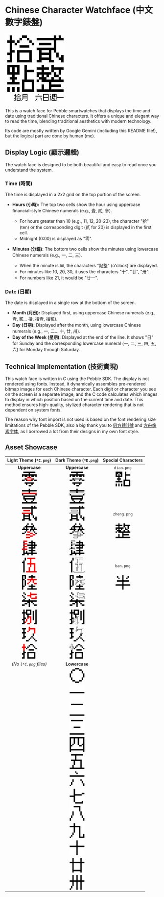 # Chinese Character Watchface (中文數字錶盤)

![image](display.jpg)

This is a watch face for Pebble smartwatches that displays the time and date using traditional Chinese characters. It offers a unique and elegant way to read the time, blending traditional aesthetics with modern technology.

Its code are mostly written by Google Gemini (incliuding this README file!), but the logical part are done by human (me).

## Display Logic (顯示邏輯)

The watch face is designed to be both beautiful and easy to read once you understand the system.

### Time (時間)

The time is displayed in a 2x2 grid on the top portion of the screen.

-   **Hours (小時):** The top two cells show the hour using uppercase financial-style Chinese numerals (e.g., 壹, 貳, 參).
    -   For hours greater than 10 (e.g., 11, 12, 20-23), the character "拾" (ten) or the corresponding digit (貳 for 20) is displayed in the first cell.
    -   Midnight (0:00) is displayed as "零".

-   **Minutes (分鐘):** The bottom two cells show the minutes using lowercase Chinese numerals (e.g., 一, 二, 三).
    -   When the minute is `00`, the characters "點整" (o'clock) are displayed.
    -   For minutes like 10, 20, 30, it uses the characters "十", "廿", "卅".
    -   For numbers like 21, it would be "廿一".

### Date (日期)

The date is displayed in a single row at the bottom of the screen.

-   **Month (月份):** Displayed first, using uppercase Chinese numerals (e.g., 壹, 貳... 拾, 拾壹, 拾貳).
-   **Day (日期):** Displayed after the month, using lowercase Chinese numerals (e.g., 一, 二... 十, 廿, 卅).
-   **Day of the Week (星期):** Displayed at the end of the line. It shows "日" for Sunday and the corresponding lowercase numeral (一, 二, 三, 四, 五, 六) for Monday through Saturday.

## Technical Implementation (技術實現)

This watch face is written in C using the Pebble SDK. The display is not rendered using fonts. Instead, it dynamically assembles pre-rendered bitmap images for each Chinese character. Each digit or character you see on the screen is a separate image, and the C code calculates which images to display in which position based on the current time and date. This method ensures high-quality, stylized character rendering that is not dependent on system fonts.

The reason why font import is not used is based on the font rendering size limitations of the Pebble SDK, also a big thank you to [俐方體11號](https://github.com/ACh-K/Cubic-11) and [方舟像素字体](https://github.com/TakWolf/ark-pixel-font), as I borrowed a lot from their designs in my own font style.

## Asset Showcase

| Light Theme (`*C.png`) | Dark Theme (`*D.png`) | Special Characters |
| :---: | :---: | :---: |
| **Uppercase** | **Uppercase** | `dian.png` |
| <img src="resources/time/u0C.png" width="48"> | <img src="resources/time/u0D.png" width="48"> | <img src="resources/time/dian.png" width="48"> |
| <img src="resources/time/u1C.png" width="48"> | <img src="resources/time/u1D.png" width="48"> | |
| <img src="resources/time/u2C.png" width="48"> | <img src="resources/time/u2D.png" width="48"> | `zheng.png` |
| <img src="resources/time/u3C.png" width="48"> | <img src="resources/time/u3D.png" width="48"> | <img src="resources/time/zheng.png" width="48"> |
| <img src="resources/time/u4C.png" width="48"> | <img src="resources/time/u4D.png" width="48"> | |
| <img src="resources/time/u5C.png" width="48"> | <img src="resources/time/u5D.png" width="48"> | `ban.png` |
| <img src="resources/time/u6C.png" width="48"> | <img src="resources/time/u6D.png" width="48"> | <img src="resources/time/ban.png" width="48"> |
| <img src="resources/time/u7C.png" width="48"> | <img src="resources/time/u7D.png" width="48"> | |
| <img src="resources/time/u8C.png" width="48"> | <img src="resources/time/u8D.png" width="48"> | |
| <img src="resources/time/u9C.png" width="48"> | <img src="resources/time/u9D.png" width="48"> | |
| <img src="resources/time/u10C.png" width="48"> | <img src="resources/time/u10D.png" width="48"> | |
| *(No `l*C.png` files)* | **Lowercase** | |
| | <img src="resources/time/l0D.png" width="48"> | |
| | <img src="resources/time/l1D.png" width="48"> | |
| | <img src="resources/time/l2D.png" width="48"> | |
| | <img src="resources/time/l3D.png" width="48"> | |
| | <img src="resources/time/l4D.png" width="48"> | |
| | <img src="resources/time/l5D.png" width="48"> | |
| | <img src="resources/time/l6D.png" width="48"> | |
| | <img src="resources/time/l7D.png" width="48"> | |
| | <img src="resources/time/l8D.png" width="48"> | |
| | <img src="resources/time/l9D.png" width="48"> | |
| | <img src="resources/time/l10D.png" width="48"> | |
| | <img src="resources/time/l20D.png" width="48"> | |
| | <img src="resources/time/l30D.png" width="48"> | |
